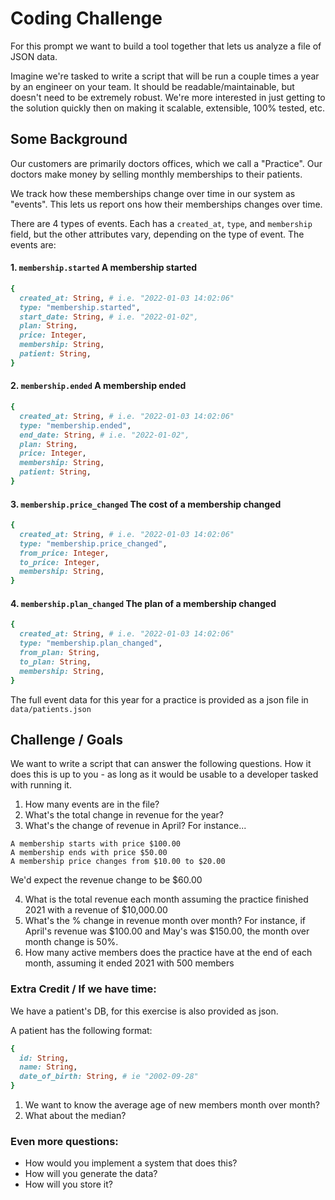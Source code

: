 # Coding Challenge

For this prompt we want to build a tool together that lets us analyze a file of JSON data.

Imagine we're tasked to write a script that will be run a couple times a year by an engineer on your team. It should be readable/maintainable, but doesn't need to be extremely robust. We're more interested in just getting to the solution quickly then on making it scalable, extensible, 100% tested, etc.

## Some Background
Our customers are primarily doctors offices, which we call a "Practice". Our doctors make money by selling monthly memberships to their patients.

We track how these memberships change over time in our system as "events". This lets us report ons how their memberships changes over time. 

There are 4 types of events. Each has a `created_at`, `type`, and `membership` field, but the other attributes vary, depending on the type of event. The events are:

#### 1. `membership.started` A membership started 
```ruby
{
  created_at: String, # i.e. "2022-01-03 14:02:06"
  type: "membership.started",
  start_date: String, # i.e. "2022-01-02",
  plan: String,
  price: Integer,
  membership: String,
  patient: String,
}
```

#### 2.  `membership.ended` A membership ended 
```ruby
{
  created_at: String, # i.e. "2022-01-03 14:02:06"
  type: "membership.ended",
  end_date: String, # i.e. "2022-01-02",
  plan: String,
  price: Integer,
  membership: String,
  patient: String,
}
```

#### 3. `membership.price_changed` The cost of a membership changed 
```ruby
{
  created_at: String, # i.e. "2022-01-03 14:02:06"
  type: "membership.price_changed",
  from_price: Integer,
  to_price: Integer,
  membership: String,
}
```

#### 4. `membership.plan_changed` The plan of a membership changed
```ruby
{
  created_at: String, # i.e. "2022-01-03 14:02:06"
  type: "membership.plan_changed",
  from_plan: String,
  to_plan: String,
  membership: String,
}
```

The full event data for this year for a practice is provided as a json file in `data/patients.json`

## Challenge / Goals

We want to write a script that can answer the following questions. How it does this is up to you - as long as it would be usable to a developer tasked with running it.

1. How many events are in the file?
2. What's the total change in revenue for the year?
3. What's the change of revenue in April? For instance...
```
A membership starts with price $100.00
A membership ends with price $50.00
A membership price changes from $10.00 to $20.00
 ```
We'd expect the revenue change to be $60.00

4.  What is the total revenue each month assuming the practice finished 2021 with a revenue of $10,000.00
5.  What's the % change in revenue month over month? For instance, if April's revenue was $100.00 and May's was $150.00, the month over month change is 50%.
6. How many active members does the practice have at the end of each month, assuming it ended 2021 with 500 members


### Extra Credit / If we have time:

We have a patient's DB, for this exercise is also provided as json.

A patient has the following format:
```ruby
{
  id: String,
  name: String,
  date_of_birth: String, # ie "2002-09-28"
}
```

1. We want to know the average age of new members month over month?
2. What about the median?


### Even more questions:

- How would you implement a system that does this?
- How will you generate the data?
- How will you store it?

